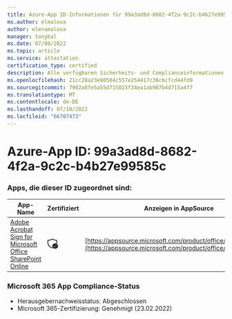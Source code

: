 ```yaml
---
title: Azure-App ID-Informationen für 99a3ad8d-8682-4f2a-9c2c-b4b27e99585c
ms.author: elmalova
author: elenamalova
manager: tonybal
ms.date: 07/08/2022
ms.topic: article
ms.service: attestation
certification_type: certified
description: Alle verfügbaren Sicherheits- und Complianceinformationen für 99a3ad8d-8682-4f2a-9c2c-b4b27e99585c.
ms.openlocfilehash: 21cc28a23e80504c557e254417c38c6cfcd44fd9
ms.sourcegitcommit: 7902a8fe5a55d715023f34ea1ab987b4d715a4f7
ms.translationtype: MT
ms.contentlocale: de-DE
ms.lasthandoff: 07/10/2022
ms.locfileid: "66707473"
---
```

# <a name="azure-app-id-99a3ad8d-8682-4f2a-9c2c-b4b27e99585c"></a>Azure-App ID: 99a3ad8d-8682-4f2a-9c2c-b4b27e99585c


### <a name="apps-associated-with-this-id"></a>Apps, die dieser ID zugeordnet sind:
| **App-Name** | **Zertifiziert** | **Anzeigen in AppSource** |
|--------------|---------------|-----------------------|
| [Adobe Acrobat Sign for Microsoft Office SharePoint Online](../forward/WA104381012.md) | <img alt="Certified application badge" src="../media/certified-badge.png" height="25" width="25" /> | [https://appsource.microsoft.com/product/office/WA104381012](https://appsource.microsoft.com/product/office/WA104381012) |

### <a name="microsoft-365-app-compliance-status"></a>Microsoft 365 App Compliance-Status
- Herausgebernachweisstatus: Abgeschlossen
- Microsoft 365-Zertifizierung: Genehmigt (23.02.2022)
